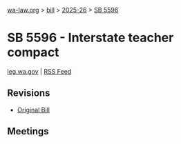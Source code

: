 [wa-law.org](/) > [bill](/bill/) > [2025-26](/bill/2025-26/) > [SB 5596](/bill/2025-26/sb/5596/)

# SB 5596 - Interstate teacher compact
[leg.wa.gov](https://app.leg.wa.gov/billsummary?BillNumber=5596&Year=2025&Initiative=false) | [RSS Feed](./rss.xml)

## Revisions
* [Original Bill](1/)

## Meetings